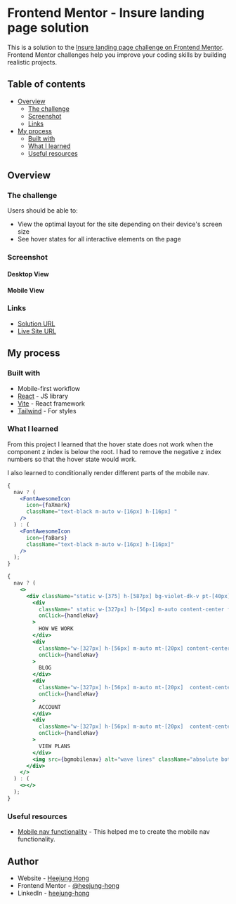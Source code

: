 # Frontend Mentor - Insure landing page solution

This is a solution to the [Insure landing page challenge on Frontend Mentor](https://www.frontendmentor.io/challenges/insure-landing-page-uTU68JV8). Frontend Mentor challenges help you improve your coding skills by building realistic projects.

## Table of contents

- [Overview](#overview)
  - [The challenge](#the-challenge)
  - [Screenshot](#screenshot)
  - [Links](#links)
- [My process](#my-process)
  - [Built with](#built-with)
  - [What I learned](#what-i-learned)
  - [Useful resources](#useful-resources)

## Overview

### The challenge

Users should be able to:

- View the optimal layout for the site depending on their device's screen size
- See hover states for all interactive elements on the page

### Screenshot

#### Desktop View

#### Mobile View

### Links

- [Solution URL](https://github.com/heejung-hong/insure-landing-page)
- [Live Site URL](https://your-live-site-url.com)

## My process

### Built with

- Mobile-first workflow
- [React](https://reactjs.org/) - JS library
- [Vite](https://vite.dev/) - React framework
- [Tailwind](https://tailwindcss.com/) - For styles

### What I learned

From this project I learned that the hover state does not work when the component z index is below the root. I had to remove the negative z index numbers so that the hover state would work.

I also learned to conditionally render different parts of the mobile nav.

```jsx
{
  nav ? (
    <FontAwesomeIcon
      icon={faXmark}
      className="text-black m-auto w-[16px] h-[16px] "
    />
  ) : (
    <FontAwesomeIcon
      icon={faBars}
      className="text-black m-auto w-[16px] h-[16px]"
    />
  );
}

{
  nav ? (
    <>
      <div className="static w-[375] h-[587px] bg-violet-dk-v pt-[40px] desktop:hidden">
        <div
          className=" static w-[327px] h-[56px] m-auto content-center font-bold text-[20px] leading-[40px] tracking-[1.36px] text-white hover:border-solid hover:border-2 hover:border-white cursor-pointer"
          onClick={handleNav}
        >
          HOW WE WORK
        </div>
        <div
          className="w-[327px] h-[56px] m-auto mt-[20px] content-center font-bold text-[20px] leading-[40px] tracking-[1.36px] text-white hover:border-solid hover:border-2 hover:border-white cursor-pointer"
          onClick={handleNav}
        >
          BLOG
        </div>
        <div
          className="w-[327px] h-[56px] m-auto mt-[20px]  content-center font-bold text-[20px] leading-[40px] tracking-[1.36px] text-white hover:border-solid hover:border-2 hover:border-white cursor-pointer"
          onClick={handleNav}
        >
          ACCOUNT
        </div>
        <div
          className="w-[327px] h-[56px] m-auto mt-[20px]  content-center font-bold text-[20px] leading-[40px] tracking-[1.36px] text-white hover:border-solid hover:border-2 hover:border-white cursor-pointer"
          onClick={handleNav}
        >
          VIEW PLANS
        </div>
        <img src={bgmobilenav} alt="wave lines" className="absolute bottom-0" />
      </div>
    </>
  ) : (
    <></>
  );
}
```

### Useful resources

- [Mobile nav functionality](https://medium.com/@ryaddev/build-responsive-navbar-with-tailwind-css-and-react-icons-3b13a272dec4) - This helped me to create the mobile nav functionality.

## Author

- Website - [Heejung Hong](https://heejunghong.com/)
- Frontend Mentor - [@heejung-hong](https://www.frontendmentor.io/profile/heejung-hong)
- LinkedIn - [heejung-hong](https://www.linkedin.com/in/heejung-hong/)
